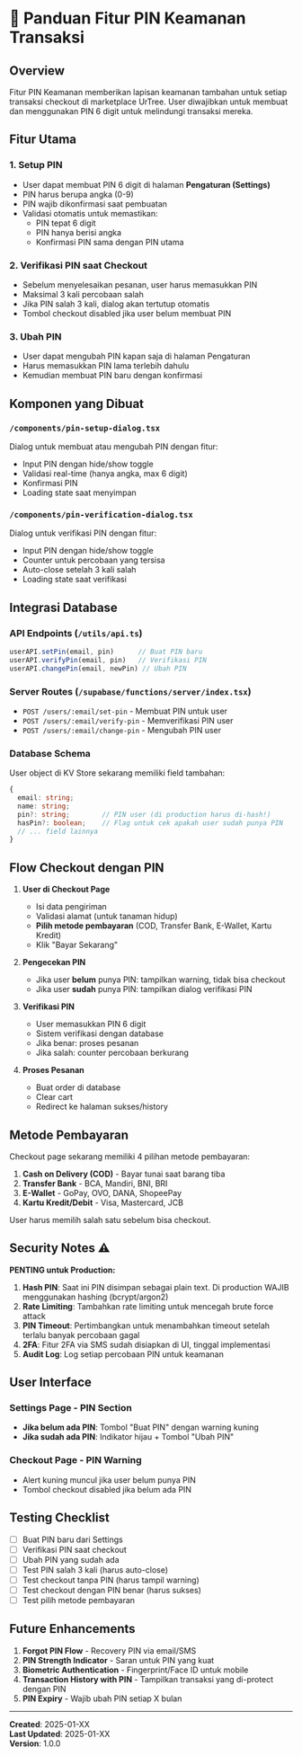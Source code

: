 # 🔐 Panduan Fitur PIN Keamanan Transaksi

## Overview
Fitur PIN Keamanan memberikan lapisan keamanan tambahan untuk setiap transaksi checkout di marketplace UrTree. User diwajibkan untuk membuat dan menggunakan PIN 6 digit untuk melindungi transaksi mereka.

## Fitur Utama

### 1. **Setup PIN**
- User dapat membuat PIN 6 digit di halaman **Pengaturan (Settings)**
- PIN harus berupa angka (0-9)
- PIN wajib dikonfirmasi saat pembuatan
- Validasi otomatis untuk memastikan:
  - PIN tepat 6 digit
  - PIN hanya berisi angka
  - Konfirmasi PIN sama dengan PIN utama

### 2. **Verifikasi PIN saat Checkout**
- Sebelum menyelesaikan pesanan, user harus memasukkan PIN
- Maksimal 3 kali percobaan salah
- Jika PIN salah 3 kali, dialog akan tertutup otomatis
- Tombol checkout disabled jika user belum membuat PIN

### 3. **Ubah PIN**
- User dapat mengubah PIN kapan saja di halaman Pengaturan
- Harus memasukkan PIN lama terlebih dahulu
- Kemudian membuat PIN baru dengan konfirmasi

## Komponen yang Dibuat

### `/components/pin-setup-dialog.tsx`
Dialog untuk membuat atau mengubah PIN dengan fitur:
- Input PIN dengan hide/show toggle
- Validasi real-time (hanya angka, max 6 digit)
- Konfirmasi PIN
- Loading state saat menyimpan

### `/components/pin-verification-dialog.tsx`
Dialog untuk verifikasi PIN dengan fitur:
- Input PIN dengan hide/show toggle
- Counter untuk percobaan yang tersisa
- Auto-close setelah 3 kali salah
- Loading state saat verifikasi

## Integrasi Database

### API Endpoints (`/utils/api.ts`)
```typescript
userAPI.setPin(email, pin)      // Buat PIN baru
userAPI.verifyPin(email, pin)   // Verifikasi PIN
userAPI.changePin(email, newPin) // Ubah PIN
```

### Server Routes (`/supabase/functions/server/index.tsx`)
- `POST /users/:email/set-pin` - Membuat PIN untuk user
- `POST /users/:email/verify-pin` - Memverifikasi PIN user
- `POST /users/:email/change-pin` - Mengubah PIN user

### Database Schema
User object di KV Store sekarang memiliki field tambahan:
```typescript
{
  email: string;
  name: string;
  pin?: string;        // PIN user (di production harus di-hash!)
  hasPin?: boolean;    // Flag untuk cek apakah user sudah punya PIN
  // ... field lainnya
}
```

## Flow Checkout dengan PIN

1. **User di Checkout Page**
   - Isi data pengiriman
   - Validasi alamat (untuk tanaman hidup)
   - **Pilih metode pembayaran** (COD, Transfer Bank, E-Wallet, Kartu Kredit)
   - Klik "Bayar Sekarang"

2. **Pengecekan PIN**
   - Jika user **belum** punya PIN: tampilkan warning, tidak bisa checkout
   - Jika user **sudah** punya PIN: tampilkan dialog verifikasi PIN

3. **Verifikasi PIN**
   - User memasukkan PIN 6 digit
   - Sistem verifikasi dengan database
   - Jika benar: proses pesanan
   - Jika salah: counter percobaan berkurang

4. **Proses Pesanan**
   - Buat order di database
   - Clear cart
   - Redirect ke halaman sukses/history

## Metode Pembayaran

Checkout page sekarang memiliki 4 pilihan metode pembayaran:

1. **Cash on Delivery (COD)** - Bayar tunai saat barang tiba
2. **Transfer Bank** - BCA, Mandiri, BNI, BRI
3. **E-Wallet** - GoPay, OVO, DANA, ShopeePay
4. **Kartu Kredit/Debit** - Visa, Mastercard, JCB

User harus memilih salah satu sebelum bisa checkout.

## Security Notes ⚠️

**PENTING untuk Production:**
1. **Hash PIN**: Saat ini PIN disimpan sebagai plain text. Di production WAJIB menggunakan hashing (bcrypt/argon2)
2. **Rate Limiting**: Tambahkan rate limiting untuk mencegah brute force attack
3. **PIN Timeout**: Pertimbangkan untuk menambahkan timeout setelah terlalu banyak percobaan gagal
4. **2FA**: Fitur 2FA via SMS sudah disiapkan di UI, tinggal implementasi
5. **Audit Log**: Log setiap percobaan PIN untuk keamanan

## User Interface

### Settings Page - PIN Section
- **Jika belum ada PIN**: Tombol "Buat PIN" dengan warning kuning
- **Jika sudah ada PIN**: Indikator hijau + Tombol "Ubah PIN"

### Checkout Page - PIN Warning
- Alert kuning muncul jika user belum punya PIN
- Tombol checkout disabled jika belum ada PIN

## Testing Checklist

- [ ] Buat PIN baru dari Settings
- [ ] Verifikasi PIN saat checkout
- [ ] Ubah PIN yang sudah ada
- [ ] Test PIN salah 3 kali (harus auto-close)
- [ ] Test checkout tanpa PIN (harus tampil warning)
- [ ] Test checkout dengan PIN benar (harus sukses)
- [ ] Test pilih metode pembayaran

## Future Enhancements

1. **Forgot PIN Flow** - Recovery PIN via email/SMS
2. **PIN Strength Indicator** - Saran untuk PIN yang kuat
3. **Biometric Authentication** - Fingerprint/Face ID untuk mobile
4. **Transaction History with PIN** - Tampilkan transaksi yang di-protect dengan PIN
5. **PIN Expiry** - Wajib ubah PIN setiap X bulan

---

**Created**: 2025-01-XX  
**Last Updated**: 2025-01-XX  
**Version**: 1.0.0
